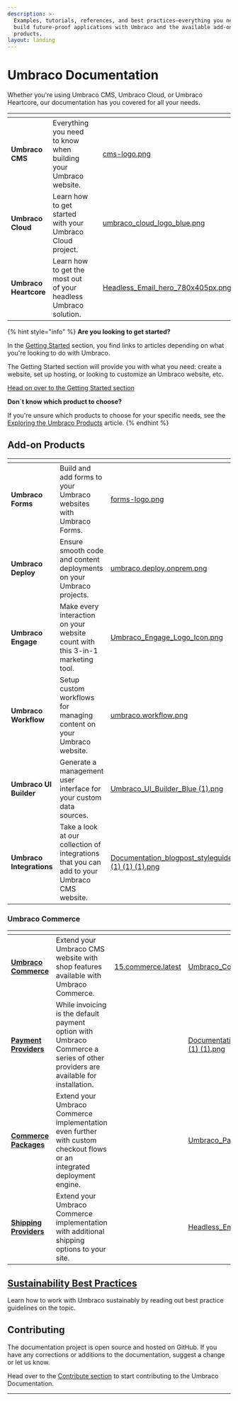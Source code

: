 ```yaml
---
description: >-
  Examples, tutorials, references, and best practices—everything you need to
  build future-proof applications with Umbraco and the available add-on
  products.
layout: landing
---
```


# Umbraco Documentation

Whether you're using Umbraco CMS, Umbraco Cloud, or Umbraco Heartcore, our documentation has you covered for all your needs.

<table data-view="cards"><thead><tr><th></th><th></th><th></th><th data-hidden data-card-cover data-type="files"></th><th data-hidden data-card-target data-type="content-ref"></th></tr></thead><tbody><tr><td><strong>Umbraco CMS</strong></td><td>Everything you need to know when building your Umbraco website.</td><td></td><td><a href=".gitbook/assets/cms-logo.png">cms-logo.png</a></td><td><a href="https://docs.umbraco.com/umbraco-cms">https://docs.umbraco.com/umbraco-cms</a></td></tr><tr><td><strong>Umbraco Cloud</strong></td><td>Learn how to get started with your Umbraco Cloud project.</td><td></td><td><a href=".gitbook/assets/umbraco_cloud_logo_blue.png">umbraco_cloud_logo_blue.png</a></td><td><a href="https://docs.umbraco.com/umbraco-cloud">https://docs.umbraco.com/umbraco-cloud</a></td></tr><tr><td><strong>Umbraco Heartcore</strong></td><td>Learn how to get the most out of your headless Umbraco solution.</td><td></td><td><a href="getting-started/developing-websites-with-umbraco/images/Headless_Email_hero_780x405px.png">Headless_Email_hero_780x405px.png</a></td><td><a href="https://docs.umbraco.com/umbraco-heartcore">https://docs.umbraco.com/umbraco-heartcore</a></td></tr></tbody></table>

{% hint style="info" %}
**Are you looking to get started?**

In the [Getting Started](getting-started/managing-an-umbraco-project.md) section, you find links to articles depending on what you're looking to do with Umbraco.

The Getting Started section will provide you with what you need: create a website, set up hosting, or looking to customize an Umbraco website, etc.

[Head on over to the Getting Started section](getting-started/managing-an-umbraco-project.md)

**Don´t know which product to choose?**

If you're unsure which products to choose for your specific needs, see the [Exploring the Umbraco Products](getting-started/exploring-the-umbraco-products.md) article.
{% endhint %}

## Add-on Products

<table data-view="cards"><thead><tr><th></th><th></th><th data-hidden data-card-cover data-type="files"></th><th data-hidden data-card-target data-type="content-ref"></th></tr></thead><tbody><tr><td><strong>Umbraco Forms</strong></td><td>Build and add forms to your Umbraco websites with Umbraco Forms.</td><td><a href=".gitbook/assets/forms-logo.png">forms-logo.png</a></td><td><a href="https://docs.umbraco.com/umbraco-forms">https://docs.umbraco.com/umbraco-forms</a></td></tr><tr><td><strong>Umbraco Deploy</strong></td><td>Ensure smooth code and content deployments on your Umbraco projects.</td><td><a href=".gitbook/assets/umbraco.deploy.onprem.png">umbraco.deploy.onprem.png</a></td><td><a href="https://docs.umbraco.com/umbraco-deploy">https://docs.umbraco.com/umbraco-deploy</a></td></tr><tr><td><strong>Umbraco Engage</strong></td><td>Make every interaction on your website count with this 3-in-1 marketing tool.</td><td><a href=".gitbook/assets/Umbraco_Engage_Logo_Icon.png">Umbraco_Engage_Logo_Icon.png</a></td><td><a href="https://docs.umbraco.com/umbraco-engage">https://docs.umbraco.com/umbraco-engage</a></td></tr><tr><td><strong>Umbraco Workflow</strong></td><td>Setup custom workflows for managing content on your Umbraco website.</td><td><a href=".gitbook/assets/umbraco.workflow.png">umbraco.workflow.png</a></td><td><a href="https://docs.umbraco.com/umbraco-workflow">https://docs.umbraco.com/umbraco-workflow</a></td></tr><tr><td><strong>Umbraco UI Builder</strong></td><td>Generate a management user interface for your custom data sources.</td><td><a href=".gitbook/assets/Umbraco_UI_Builder_Blue (1).png">Umbraco_UI_Builder_Blue (1).png</a></td><td><a href="https://docs.umbraco.com/umbraco-ui-builder">https://docs.umbraco.com/umbraco-ui-builder</a></td></tr><tr><td><strong>Umbraco Integrations</strong></td><td>Take a look at our collection of integrations that you can add to your Umbraco CMS website.</td><td><a href="../10/umbraco-workflow/.gitbook/assets/Documentation_blogpost_styleguide_b (1) (1) (1).png">Documentation_blogpost_styleguide_b (1) (1) (1).png</a></td><td><a href="https://docs.umbraco.com/umbraco-dxp">https://docs.umbraco.com/umbraco-dxp</a></td></tr></tbody></table>

### Umbraco Commerce

<table data-view="cards"><thead><tr><th></th><th></th><th data-hidden data-card-target data-type="content-ref"></th><th data-hidden data-card-cover data-type="files"></th></tr></thead><tbody><tr><td><a href="https://app.gitbook.com/o/vHdmkfI8smZW50A5yIZD/s/YCuU0EkfWy0YRNF82tde/"><strong>Umbraco Commerce</strong></a></td><td>Extend your Umbraco CMS website with shop features available with Umbraco Commerce.</td><td><a href="https://app.gitbook.com/o/vHdmkfI8smZW50A5yIZD/s/YCuU0EkfWy0YRNF82tde/">15.commerce.latest</a></td><td><a href=".gitbook/assets/Umbraco_Commerce_Blue.png">Umbraco_Commerce_Blue.png</a></td></tr><tr><td><a href="https://app.gitbook.com/o/vHdmkfI8smZW50A5yIZD/s/O8zV7PYqNxSkuGGGYa3P/"><strong>Payment Providers</strong></a></td><td>While invoicing is the default payment option with Umbraco Commerce a series of other providers are available for installation.</td><td></td><td><a href="../10/umbraco-workflow/.gitbook/assets/Documentation_blogpost_styleguide_b (1) (1).png">Documentation_blogpost_styleguide_b (1) (1).png</a></td></tr><tr><td><a href="https://app.gitbook.com/o/vHdmkfI8smZW50A5yIZD/s/4kB9Trqs7XbQsP80vWVA/"><strong>Commerce Packages</strong></a></td><td>Extend your Umbraco Commerce implementation even further with custom checkout flows or an integrated deployment engine.</td><td></td><td><a href=".gitbook/assets/Umbraco_Package.png">Umbraco_Package.png</a></td></tr><tr><td><a href="https://docs.umbraco.com/umbraco-commerce-shipping-providers"><strong>Shipping Providers</strong></a></td><td>Extend your Umbraco Commerce implementation with additional shipping options to your site.</td><td></td><td><a href="getting-started/developing-websites-with-umbraco/images/Headless_Email_hero_780x405px.png">Headless_Email_hero_780x405px.png</a></td></tr></tbody></table>

## [Sustainability Best Practices](https://docs.umbraco.com/sustainability-best-practices)

Learn how to work with Umbraco sustainably by reading out best practice guidelines on the topic.

## Contributing

The documentation project is open source and hosted on GitHub. If you have any corrections or additions to the documentation, suggest a change or let us know.

Head over to the [Contribute section](https://docs.umbraco.com/contributing/documentation) to start contributing to the Umbraco Documentation.

***

